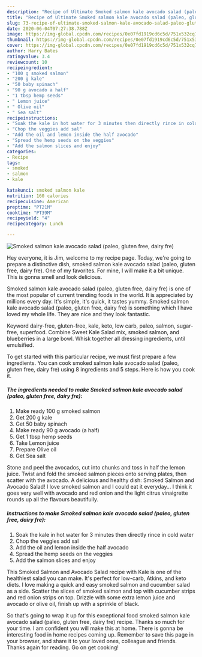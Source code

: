 ```yaml
---
description: "Recipe of Ultimate Smoked salmon kale avocado salad (paleo, gluten free, dairy fre)"
title: "Recipe of Ultimate Smoked salmon kale avocado salad (paleo, gluten free, dairy fre)"
slug: 73-recipe-of-ultimate-smoked-salmon-kale-avocado-salad-paleo-gluten-free-dairy-fre
date: 2020-06-04T07:27:38.788Z
image: https://img-global.cpcdn.com/recipes/0e07fd1919cd6c5d/751x532cq70/smoked-salmon-kale-avocado-salad-paleo-gluten-free-dairy-fre-recipe-main-photo.jpg
thumbnail: https://img-global.cpcdn.com/recipes/0e07fd1919cd6c5d/751x532cq70/smoked-salmon-kale-avocado-salad-paleo-gluten-free-dairy-fre-recipe-main-photo.jpg
cover: https://img-global.cpcdn.com/recipes/0e07fd1919cd6c5d/751x532cq70/smoked-salmon-kale-avocado-salad-paleo-gluten-free-dairy-fre-recipe-main-photo.jpg
author: Harry Bates
ratingvalue: 3.4
reviewcount: 10
recipeingredient:
- "100 g smoked salmon"
- "200 g kale"
- "50 baby spinach"
- "90 g avocado a half"
- "1 tbsp hemp seeds"
- " Lemon juice"
- " Olive oil"
- " Sea salt"
recipeinstructions:
- "Soak the kale in hot water for 3 minutes then directly rince in cold water"
- "Chop the veggies add sal"
- "Add the oil and lemon inside the half avocado"
- "Spread the hemp seeds on the veggies"
- "Add the salmon slices and enjoy"
categories:
- Recipe
tags:
- smoked
- salmon
- kale

katakunci: smoked salmon kale 
nutrition: 160 calories
recipecuisine: American
preptime: "PT21M"
cooktime: "PT39M"
recipeyield: "4"
recipecategory: Lunch

---
```



![Smoked salmon kale avocado salad (paleo, gluten free, dairy fre)](https://img-global.cpcdn.com/recipes/0e07fd1919cd6c5d/751x532cq70/smoked-salmon-kale-avocado-salad-paleo-gluten-free-dairy-fre-recipe-main-photo.jpg)

Hey everyone, it is Jim, welcome to my recipe page. Today, we're going to prepare a distinctive dish, smoked salmon kale avocado salad (paleo, gluten free, dairy fre). One of my favorites. For mine, I will make it a bit unique. This is gonna smell and look delicious.

Smoked salmon kale avocado salad (paleo, gluten free, dairy fre) is one of the most popular of current trending foods in the world. It is appreciated by millions every day. It's simple, it's quick, it tastes yummy. Smoked salmon kale avocado salad (paleo, gluten free, dairy fre) is something which I have loved my whole life. They are nice and they look fantastic.

Keyword dairy-free, gluten-free, kale, keto, low carb, paleo, salmon, sugar-free, superfood. Combine Sweet Kale Salad mix, smoked salmon, and blueberries in a large bowl. Whisk together all dressing ingredients, until emulsified.


To get started with this particular recipe, we must first prepare a few ingredients. You can cook smoked salmon kale avocado salad (paleo, gluten free, dairy fre) using 8 ingredients and 5 steps. Here is how you cook it.

##### The ingredients needed to make Smoked salmon kale avocado salad (paleo, gluten free, dairy fre):

1. Make ready 100 g smoked salmon
1. Get 200 g kale
1. Get 50 baby spinach
1. Make ready 90 g avocado (a half)
1. Get 1 tbsp hemp seeds
1. Take  Lemon juice
1. Prepare  Olive oil
1. Get  Sea salt


Stone and peel the avocados, cut into chunks and toss in half the lemon juice. Twist and fold the smoked salmon pieces onto serving plates, then scatter with the avocado. A delicious and healthy dish: Smoked Salmon and Avocado Salad! I love smoked salmon and I could eat it everyday… I think it goes very well with avocado and red onion and the light citrus vinaigrette rounds up all the flavours beautifully. 

##### Instructions to make Smoked salmon kale avocado salad (paleo, gluten free, dairy fre):

1. Soak the kale in hot water for 3 minutes then directly rince in cold water
1. Chop the veggies add sal
1. Add the oil and lemon inside the half avocado
1. Spread the hemp seeds on the veggies
1. Add the salmon slices and enjoy


This Smoked Salmon and Avocado Salad recipe with Kale is one of the healthiest salad you can make. It&#39;s perfect for low-carb, Atkins, and keto diets. I love making a quick and easy smoked salmon and cucumber salad as a side. Scatter the slices of smoked salmon and top with cucumber strips and red onion strips on top. Drizzle with some extra lemon juice and avocado or olive oil, finish up with a sprinkle of black. 

So that's going to wrap it up for this exceptional food smoked salmon kale avocado salad (paleo, gluten free, dairy fre) recipe. Thanks so much for your time. I am confident you will make this at home. There is gonna be interesting food in home recipes coming up. Remember to save this page in your browser, and share it to your loved ones, colleague and friends. Thanks again for reading. Go on get cooking!
